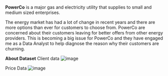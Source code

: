 **PowerCo** is a major gas and electricity utility that supplies to small and medium sized enterprises.

The energy market has had a lot of change in recent years and there are more options than ever for customers to choose from. PowerCo are concerned about their customers leaving for better offers from other energy providers. This is becoming a big issue for PowerCo and they have engaged me as a Data Analyst to help diagnose the reason why their customers are churning.

**About Dataset**
Client data
![image](https://github.com/user-attachments/assets/cd2b4fa5-5530-4fe7-930c-1d4b600bb01c)

Price Data
![image](https://github.com/user-attachments/assets/a4d2f80e-f8a7-4d7c-b8fd-05b595fb59e0)
